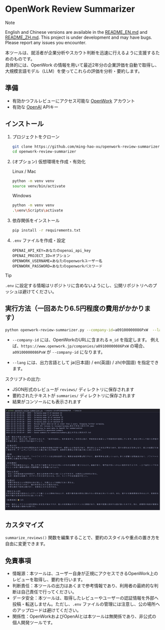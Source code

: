 # OpenWork Review Summarizer

> [!NOTE]
> English and Chinese versions are available in the [README_EN.md](README_EN.md) and [README_ZH.md](README_ZH.md).
> This project is under development and may have bugs. Please report any issues you encounter.

本ツールは、就活者が企業分析やスカウト判断を迅速に行えるように支援するためのものです。  
具体的には、OpenWork の情報を用いて最近2年分の企業評価を自動で取得し、大規模言語モデル（LLM）を使ってこれらの評価を分析・要約します。

## 準備
- 有効かつフルレビューにアクセス可能な [OpenWork](https://www.openwork.jp/) アカウント  
- 有効な [OpenAI](https://platform.openai.com/) APIキー

## インストール
1. プロジェクトをクローン
   ```bash
   git clone https://github.com/ming-hao-xu/openwork-review-summarizer.git
   cd openwork-review-summarizer
   ```

2.	(オプション) 仮想環境を作成・有効化

    Linux / Mac
    ```bash
    python -m venv venv
    source venv/bin/activate
    ```

    Windows
    ```bash
    python -m venv venv
    .\venv\Scripts\activate
    ```

3. 依存関係をインストール

    ```bash
    pip install -r requirements.txt
    ```

4. `.env` ファイルを作成・設定

    ```
    OPENAI_API_KEY=あなたのopenai_api_key
    OPENAI_PROJECT_ID=オプション
    OPENWORK_USERNAME=あなたのopenworkユーザー名
    OPENWORK_PASSWORD=あなたのopenworkパスワード
    ```

> [!TIP]
> `.env` に設定する情報はリポジトリに含めないようにし、公開リポジトリへのプッシュは避けてください。

## 実行方法（一回あたり6.5円程度の費用がかかります）

```bash
python openwork-review-summarizer.py --company-id=a09100000086PxW  --lang=ja
```

- `--company-id` には、OpenWorkのURLに含まれる `m_id` を指定します。
  例えば、`https://www.openwork.jp/companies/a09100000086PxW` の場合、`a09100000086PxW` が `--company-id` になります。

- `--lang` には、出力言語として ja(日本語) / en(英語) / zh(中国語) を指定できます。

スクリプトの出力:  
- JSON形式のレビューが `reviews/` ディレクトリに保存されます  
- 要約されたテキストが `summaries/` ディレクトリに保存されます  
- 結果がコンソールにも表示されます  

![スクリーンショット](screenshots/utokyo_ja.png)

## カスタマイズ

`summarize_reviews()` 関数を編集することで、要約のスタイルや重点の置き方を自由に変更できます。

## 免責事項
- 情報源：本ツールは、ユーザー自身が正規にアクセスできるOpenWork上のレビューを取得し、要約を行います。
- 判断責任：本ツールの出力はあくまで参考情報であり、利用者の最終的な判断は自己責任で行ってください。
- データ安全：本ツールは、取得したレビューやユーザーの認証情報を外部へ投稿・転送しません。ただし、`.env` ファイルの管理には注意し、公の場所へのアップロードは避けてください。
- 関係性：OpenWorkおよびOpenAIとは本ツールは無関係であり、非公式の個人開発ツールです。
